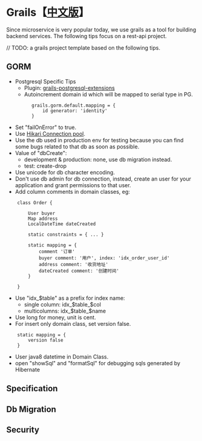 # Grails【[中文版](grails_cn.md)】

Since microservice is very popular today, we use grails as a tool for building backend services. The following tips focus on a rest-api project.

// TODO: a grails project template based on the following tips.

## GORM

- Postgresql Specific Tips
  - Plugin: [grails-postgresql-extensions](https://github.com/kaleidos/grails-postgresql-extensions)
  - Autoincrement domain id which will be mapped to serial type in PG.
  ~~~
        grails.gorm.default.mapping = {
            id generator: 'identity'
        }
  ~~~
- Set "failOnError" to true.
- Use [Hikari Connection pool](https://github.com/brettwooldridge/HikariCP).
- Use the db used in production env for testing because you can find some bugs related to that db as soon as possible.
- Value of "dbCreate":
  - development & production: none, use db migration instead.
  - test: create-drop
- Use unicode for db character encoding.
- Don't use db admin for db connection, instead, create an user for your application and grant permissions to that user.
- Add column comments in domain classes, eg:
~~~
    class Order {

        User buyer
        Map address
        LocalDateTime dateCreated

        static constraints = { ... }

        static mapping = {
            comment '订单'
            buyer comment: '用户', index: 'idx_order_user_id'
            address comment: '收货地址'
            dateCreated comment: '创建时间'
        }

    }
~~~
- Use "idx_$table" as a prefix for index name:
  - single column: idx_$table_$col
  - multicolumns: idx_$table_$name
- Use long for money, unit is cent.
- For insert only domain class, set version false.
~~~
    static mapping = {
        version false
    }
~~~
- User java8 datetime in Domain Class.
- open "showSql" and "formatSql" for debugging sqls generated by Hibernate

## Specification

## Db Migration

## Security
